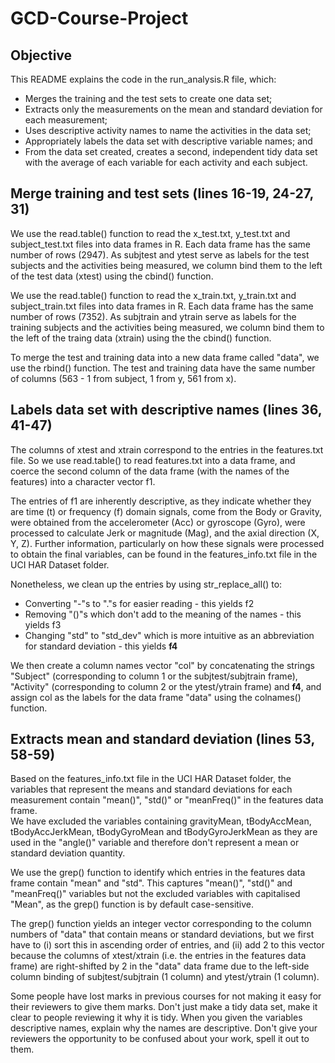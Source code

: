 # GCD-Course-Project

## Objective

This README explains the code in the run_analysis.R file, which:
* Merges the training and the test sets to create one data set;
* Extracts only the measurements on the mean and standard deviation for each measurement; 
* Uses descriptive activity names to name the activities in the data set;
* Appropriately labels the data set with descriptive variable names; and
* From the data set created, creates a second, independent tidy data set with 
    the average of each variable for each activity and each subject.
    
## Merge training and test sets (lines 16-19, 24-27, 31)

We use the read.table() function to read the x_test.txt, y_test.txt and subject_test.txt files into data frames
in R.  Each data frame has the same number of rows (2947).  As subjtest and ytest serve as labels for the test
subjects and the activities being measured, we column bind them to the left of the test data (xtest) using the
cbind() function.  

We use the read.table() function to read the x_train.txt, y_train.txt and subject_train.txt files into data frames
in R.  Each data frame has the same number of rows (7352).  As subjtrain and ytrain serve as labels for the training
subjects and the activities being measured, we column bind them to the left of the traing data (xtrain) using the
the cbind() function.  

To merge the test and training data into a new data frame called "data", we use the rbind() function.  The test
and training data have the same number of columns (563 - 1 from subject, 1 from y, 561 from x).  

## Labels data set with descriptive names (lines 36, 41-47)

The columns of xtest and xtrain correspond to the entries in the features.txt file.  So we use read.table() to 
read features.txt into a data frame, and coerce the second column of the data frame (with the names of the features)
into a character vector f1.  

The entries of f1 are inherently descriptive, as they indicate whether they are time (t) or frequency (f) domain signals, 
come from the Body or Gravity, were obtained from the accelerometer (Acc) or gyroscope (Gyro), were processed 
to calculate Jerk or magnitude (Mag), and the axial direction (X, Y, Z).  Further information, particularly on how these
signals were processed to obtain the final variables, can be found in the features_info.txt file in the UCI HAR 
Dataset folder. 

Nonetheless, we clean up the entries by using str_replace_all() to:
* Converting "-"s to "."s for easier reading - this yields f2
* Removing "()"s which don't add to the meaning of the names - this yields f3
* Changing "std" to "std_dev" which is more intuitive as an abbreviation for standard deviation - this yields **f4**

We then create a column names vector "col" by concatenating the strings "Subject" (corresponding to column 1 or 
the subjtest/subjtrain frame), "Activity" (corresponding to column 2 or the ytest/ytrain frame) and **f4**, and assign
col as the labels for the data frame "data" using the colnames() function.  

## Extracts mean and standard deviation (lines 53, 58-59)

Based on the features_info.txt file in the UCI HAR Dataset folder, the variables that represent the means and standard
deviations for each measurement contain "mean()", "std()" or "meanFreq()" in the features data frame.  
We have excluded the variables containing gravityMean, tBodyAccMean, tBodyAccJerkMean, tBodyGyroMean and tBodyGyroJerkMean
as they are used in the "angle()" variable and therefore don't represent a mean or standard deviation quantity.  

We use the grep() function to identify which entries in the features data frame contain "mean" and "std".  This 
captures "mean()", "std()" and "meanFreq()" variables but not the excluded variables with capitalised "Mean", as the 
grep() function is by default case-sensitive.  

The grep() function yields an integer vector corresponding to the column numbers of "data" that contain means or 
standard deviations, but we first have to (i) sort this in ascending order of entries, and (ii) add 2 to this vector 
because the columns of xtest/xtrain (i.e. the entries in the features data frame) are right-shifted by 2 in the "data" 
data frame due to the left-side column binding of subjtest/subjtrain (1 column) and ytest/ytrain (1 column).

Some people have lost marks in previous courses for not making it easy for their reviewers to give them marks. Don't just make a tidy data set, make it clear to people reviewing it why it is tidy. When you given the variables descriptive names, explain why the names are descriptive. Don't give your reviewers the opportunity to be confused about your work, spell it out to them.
